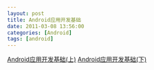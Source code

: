 ```yaml
---
layout: post
title: Android应用开发基础
date: 2011-03-08 13:56:00
categories: [Android]
tags: [android]
---
```

[Android应用开发基础(上)](http://wghjay.javaeye.com/blog/398614)
[Android应用开发基础(下)](http://wghjay.javaeye.com/blog/398615)
